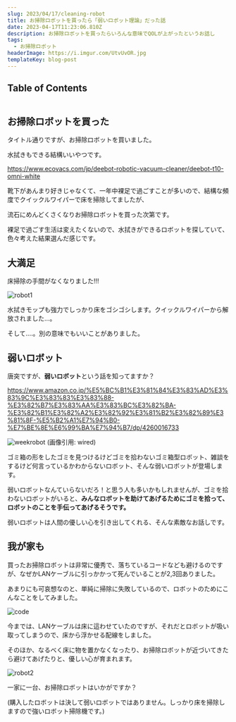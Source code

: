 ```yaml
---
slug: 2023/04/17/cleaning-robot
title: お掃除ロボットを買ったら「弱いロボット理論」だった話
date: 2023-04-17T11:23:06.810Z
description: お掃除ロボットを買ったらいろんな意味でQOLが上がったというお話し
tags:
  - お掃除ロボット
headerImage: https://i.imgur.com/UtvUvOR.jpg
templateKey: blog-post
---
```

## Table of Contents

```toc

```

## お掃除ロボットを買った

タイトル通りですが、お掃除ロボットを買いました。

水拭きもできる結構いいやつです。

https://www.ecovacs.com/jp/deebot-robotic-vacuum-cleaner/deebot-t10-omni-white

靴下があんまり好きじゃなくて、一年中裸足で過ごすことが多いので、結構な頻度でクイックルワイパーで床を掃除してましたが、

流石にめんどくさくなりお掃除ロボットを買った次第です。

裸足で過ごす生活は変えたくないので、水拭きができるロボットを探していて、色々考えた結果選んだ感じです。

## 大満足

床掃除の手間がなくなりました!!!

![robot1](https://i.imgur.com/D0B6qik.jpg)

水拭きモップも強力でしっかり床をゴシゴシします。クイックルワイパーから解放されました...。

そして....。別の意味でもいいことがありました。

## 弱いロボット

唐突ですが、**弱いロボット**という話を知ってますか？

https://www.amazon.co.jp/%E5%BC%B1%E3%81%84%E3%83%AD%E3%83%9C%E3%83%83%E3%83%88-%E3%82%B7%E3%83%AA%E3%83%BC%E3%82%BA-%E3%82%B1%E3%82%A2%E3%82%92%E3%81%B2%E3%82%89%E3%81%8F-%E5%B2%A1%E7%94%B0-%E7%BE%8E%E6%99%BA%E7%94%B7/dp/4260016733

![weekrobot](https://media.wired.jp/photos/61cec804f833b994798db896/master/w_2560%2Cc_limit/1b264536a438ba420a43e4e1315fe4aa.png)
(画像引用: wired)


ゴミ箱の形をしたゴミを見つけるけどゴミを拾わないゴミ箱型ロボット、雑談をするけど何言っているかわからないロボット、そんな弱いロボットが登場します。

弱いロボットなんていらないだろ！と思う人も多いかもしれませんが、ゴミを拾わないロボットがいると、**みんなロボットを助けてあげるためにゴミを拾って、ロボットのことを手伝ってあげるそうです。**

弱いロボットは人間の優しい心を引き出してくれる、そんな素敵なお話しです。

## 我が家も

買ったお掃除ロボットは非常に優秀で、落ちているコードなども避けるのですが、なぜかLANケーブルに引っかかって死んでいることが2,3回ありました。

あまりにも可哀想なのと、単純に掃除に失敗しているので、ロボットのためにこんなことをしてみました。

![code](https://i.imgur.com/94EPtXr.jpg)

今までは、LANケーブルは床に這わせていたのですが、それだとロボットが吸い取ってしまうので、床から浮かせる配線をしました。

そのほか、なるべく床に物を置かなくなったり、お掃除ロボットが近づいてきたら避けてあげたりと、優しい心が育まれます。

![robot2](https://i.imgur.com/UtvUvOR.jpg)

一家に一台、お掃除ロボットはいかがですか？

(購入したロボットは決して弱いロボットではありません。しっかり床を掃除しますので強いロボット掃除機です。)






